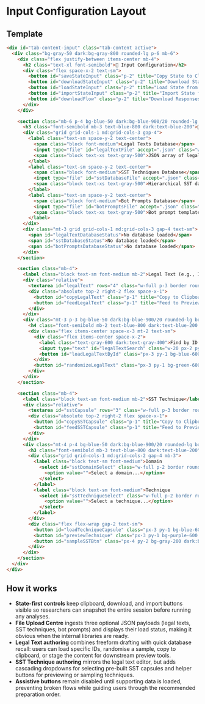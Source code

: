 # Input Configuration Layout

## Template
```html
<div id="tab-content-input" class="tab-content active">
  <div class="bg-gray-50 dark:bg-gray-800 rounded-lg p-6 mb-6">
    <div class="flex justify-between items-center mb-4">
      <h2 class="text-xl font-semibold">📝 Input Configuration</h2>
      <div class="flex space-x-2 text-sm">
        <button id="saveStateInput" class="p-2" title="Copy State to Clipboard">💾</button>
        <button id="downloadStateInput" class="p-2" title="Download State as File">📥</button>
        <button id="loadStateInput" class="p-2" title="Load State from File">📁</button>
        <button id="importStateInput" class="p-2" title="Import State from Clipboard">📋</button>
        <button id="downloadFlow" class="p-2" title="Download Responses">📄</button>
      </div>
    </div>

    <section class="mb-6 p-4 bg-blue-50 dark:bg-blue-900/20 rounded-lg border border-blue-200 dark:border-blue-800">
      <h3 class="font-semibold mb-3 text-blue-800 dark:text-blue-200">📁 File Upload Center</h3>
      <div class="grid grid-cols-1 md:grid-cols-3 gap-4">
        <label class="text-sm space-y-2 text-center">
          <span class="block font-medium">Legal Texts Database</span>
          <input type="file" id="legalTextFile" accept=".json" class="w-full text-sm" />
          <span class="block text-xs text-gray-500">JSON array of legal texts</span>
        </label>
        <label class="text-sm space-y-2 text-center">
          <span class="block font-medium">SST Techniques Database</span>
          <input type="file" id="sstDatabaseFile" accept=".json" class="w-full text-sm" />
          <span class="block text-xs text-gray-500">Hierarchical SST database</span>
        </label>
        <label class="text-sm space-y-2 text-center">
          <span class="block font-medium">Bot Prompts Database</span>
          <input type="file" id="botPromptsFile" accept=".json" class="w-full text-sm" />
          <span class="block text-xs text-gray-500">Bot prompt templates</span>
        </label>
      </div>
      <div class="mt-3 grid grid-cols-1 md:grid-cols-3 gap-4 text-sm">
        <span id="legalTextDatabaseStatus">No database loaded</span>
        <span id="sstDatabaseStatus">No database loaded</span>
        <span id="botPromptsDatabaseStatus">No database loaded</span>
      </div>
    </section>

    <section class="mb-4">
      <label class="block text-sm font-medium mb-2">Legal Text (e.g., ICC Article 17)</label>
      <div class="relative">
        <textarea id="legalText" rows="4" class="w-full p-3 border rounded-lg"></textarea>
        <div class="absolute top-2 right-2 flex space-x-1">
          <button id="copyLegalText" class="p-1" title="Copy to Clipboard">📋</button>
          <button id="feedLegalText" class="p-1" title="Feed to Preview">📤</button>
        </div>
      </div>
      <div class="mt-3 p-3 bg-blue-50 dark:bg-blue-900/20 rounded-lg border border-blue-200 dark:border-blue-800">
        <h4 class="font-semibold mb-2 text-blue-800 dark:text-blue-200 text-sm">📖 Legal Text Database</h4>
        <div class="flex items-center space-x-3 mt-2 text-sm">
          <div class="flex items-center space-x-2">
            <label class="text-gray-600 dark:text-gray-400">Find by ID:</label>
            <input type="text" id="legalTextSearch" class="w-20 px-2 py-1 border rounded" placeholder="ID" />
            <button id="loadLegalTextById" class="px-3 py-1 bg-blue-600 text-white rounded" disabled>Load</button>
          </div>
          <button id="randomizeLegalText" class="px-3 py-1 bg-green-600 text-white rounded" disabled>🎲 Random</button>
        </div>
      </div>
    </section>

    <section class="mb-4">
      <label class="block text-sm font-medium mb-2">SST Technique</label>
      <div class="relative">
        <textarea id="sstCapsule" rows="3" class="w-full p-3 border rounded-lg"></textarea>
        <div class="absolute top-2 right-2 flex space-x-1">
          <button id="copySSTCapsule" class="p-1" title="Copy to Clipboard">📋</button>
          <button id="feedSSTCapsule" class="p-1" title="Feed to Preview">📤</button>
        </div>
      </div>
      <div class="mt-4 p-4 bg-blue-50 dark:bg-blue-900/20 rounded-lg border border-blue-200 dark:border-blue-800">
        <h3 class="font-semibold mb-3 text-blue-800 dark:text-blue-200">🎯 Manual SST Selection</h3>
        <div class="grid grid-cols-1 md:grid-cols-2 gap-4 mb-3">
          <label class="block text-sm font-medium">Domain
            <select id="sstDomainSelect" class="w-full p-2 border rounded">
              <option value="">Select a domain...</option>
            </select>
          </label>
          <label class="block text-sm font-medium">Technique
            <select id="sstTechniqueSelect" class="w-full p-2 border rounded" disabled>
              <option value="">Select a technique...</option>
            </select>
          </label>
        </div>
        <div class="flex flex-wrap gap-2 text-sm">
          <button id="loadTechniqueCapsule" class="px-3 py-1 bg-blue-600 text-white rounded" disabled>📥 Load Technique Capsule</button>
          <button id="previewTechnique" class="px-3 py-1 bg-purple-600 text-white rounded" disabled>👁️ Preview Technique</button>
          <button id="sampleSSTBtn" class="px-4 py-2 bg-gray-200 dark:bg-gray-600 text-sm rounded">🎲 Sample Random SST</button>
        </div>
      </div>
    </section>
  </div>
</div>
```

## How it works
- **State-first controls** keep clipboard, download, and import buttons visible so researchers can snapshot the entire session before running any analyses.
- **File Upload Centre** ingests three optional JSON payloads (legal texts, SST techniques, bot prompts) and displays their load status, making it obvious when the internal libraries are ready.
- **Legal Text authoring** combines freeform drafting with quick database recall: users can load specific IDs, randomise a sample, copy to clipboard, or stage the content for downstream preview tools.
- **SST Technique authoring** mirrors the legal text editor, but adds cascading dropdowns for selecting pre-built SST capsules and helper buttons for previewing or sampling techniques.
- **Assistive buttons** remain disabled until supporting data is loaded, preventing broken flows while guiding users through the recommended preparation order.
